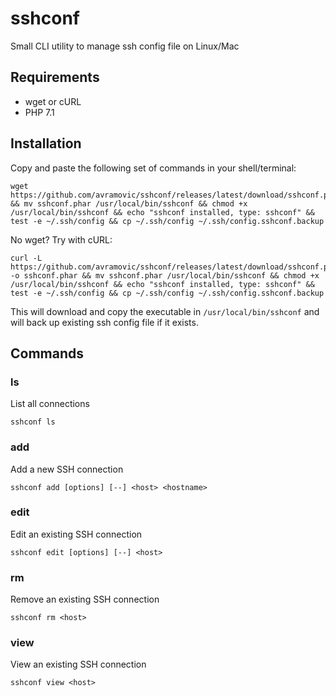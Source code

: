 # sshconf

Small CLI utility to manage ssh config file on Linux/Mac

## Requirements

* wget or cURL
* PHP 7.1

## Installation

Copy and paste the following set of commands in your shell/terminal:

```
wget https://github.com/avramovic/sshconf/releases/latest/download/sshconf.phar && mv sshconf.phar /usr/local/bin/sshconf && chmod +x /usr/local/bin/sshconf && echo "sshconf installed, type: sshconf" && test -e ~/.ssh/config && cp ~/.ssh/config ~/.ssh/config.sshconf.backup
```

No wget? Try with cURL:

```
curl -L https://github.com/avramovic/sshconf/releases/latest/download/sshconf.phar -o sshconf.phar && mv sshconf.phar /usr/local/bin/sshconf && chmod +x /usr/local/bin/sshconf && echo "sshconf installed, type: sshconf" && test -e ~/.ssh/config && cp ~/.ssh/config ~/.ssh/config.sshconf.backup
```

This will download and copy the executable in `/usr/local/bin/sshconf` and will back up existing ssh config file if it exists.

## Commands

### ls

List all connections

```
sshconf ls
```

### add

Add a new SSH connection

```
sshconf add [options] [--] <host> <hostname>
```

### edit

Edit an existing SSH connection

```
sshconf edit [options] [--] <host>
```

### rm

Remove an existing SSH connection

```
sshconf rm <host>
```

### view

View an existing SSH connection

```
sshconf view <host>
```
